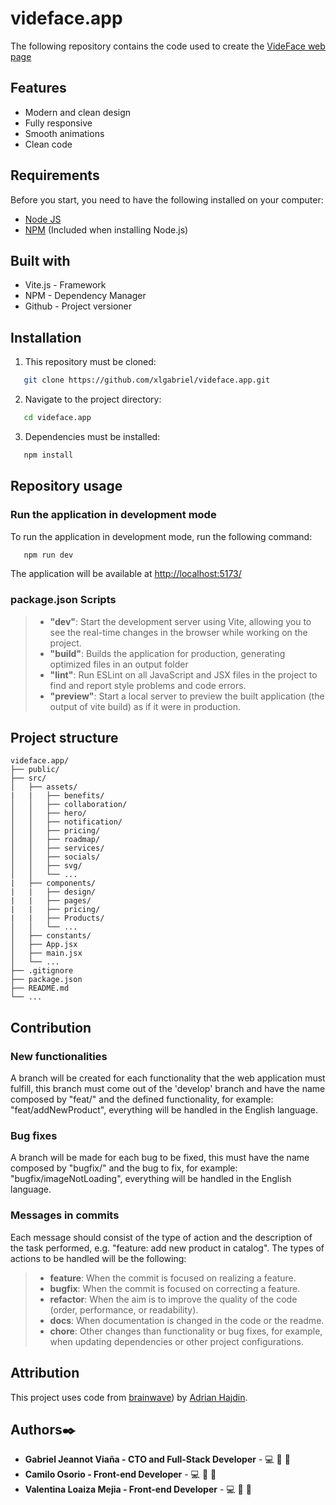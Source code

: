 # videface.app 
The following repository contains the code used to create the [VideFace web page](https://videface.app/)

## Features
- Modern and clean design
- Fully responsive
- Smooth animations
- Clean code

## Requirements
Before you start, you need to have the following installed on your computer:
- [Node JS](https://nodejs.org/en)
- [NPM](https://www.npmjs.com/) (Included when installing Node.js)

## Built with
- Vite.js - Framework
- NPM - Dependency Manager
- Github - Project versioner

## Installation
1. This repository must be cloned:
```bash
   git clone https://github.com/xlgabriel/videface.app.git
```
2. Navigate to the project directory:
```bash
   cd videface.app
```
3. Dependencies must be installed:
```bash
   npm install
```

## Repository usage

### Run the application in development mode
To run the application in development mode, run the following command:
```bash
   npm run dev
```
The application will be available at [http://localhost:5173/](http://localhost:5173/)

### package.json Scripts
>- **"dev"**: Start the development server using Vite, allowing you to see the real-time changes in the browser while working on the project.
>- **"build"**: Builds the application for production, generating optimized files in an output folder
>- **"lint"**: Run ESLint on all JavaScript and JSX files in the project to find and report style problems and code errors. 
>- **"preview"**: Start a local server to preview the built application (the output of vite build) as if it were in production.

## Project structure

```plaintext
videface.app/
├── public/
├── src/
│   ├── assets/
|   |   ├── benefits/
│   │   ├── collaboration/
│   │   ├── hero/
│   │   ├── notification/
│   │   ├── pricing/
│   │   ├── roadmap/
│   │   ├── services/
│   │   ├── socials/
│   │   ├── svg/
│   │   └── ...
|   ├── components/
|   |   ├── design/
|   |   ├── pages/
|   |   ├── pricing/
|   |   ├── Products/
│   │   └── ...
│   ├── constants/
│   ├── App.jsx
│   ├── main.jsx
│   └── ...
├── .gitignore
├── package.json
├── README.md
└── ...
```

## Contribution
### New functionalities
A branch will be created for each functionality that the web application must fulfill, this branch must come out of the 'develop' branch and have the name composed by "feat/" and the defined functionality, for example: "feat/addNewProduct", everything will be handled in the English language.

### Bug fixes
A branch will be made for each bug to be fixed, this must have the name composed by "bugfix/" and the bug to fix, for example: "bugfix/imageNotLoading", everything will be handled in the English language.


### Messages in commits
Each message should consist of the type of action and the description of the task performed, e.g. "feature: add new product in catalog". The types of actions to be handled will be the following:

>- **feature**: When the commit is focused on realizing a feature.
>- **bugfix**: When the commit is focused on correcting a feature.
>- **refactor**: When the aim is to improve the quality of the code (order, performance, or readability).
>- **docs**: When documentation is changed in the code or the readme.
>- **chore**: Other changes than functionality or bug fixes, for example, when updating dependencies or other project configurations.

## Attribution
This project uses code from [brainwave](https://github.com/adrianhajdin/brainwave)) by [Adrian Hajdin](https://github.com/adrianhajdin).

## Authors✒️ 
- **Gabriel Jeannot Viaña - CTO and Full-Stack Developer** -   <a title=Code>💻</a> <a title=Design>🎨</a> <a title=Documentation>📑</a>
- **Camilo Osorio - Front-end Developer** - <a title=Code>💻</a> <a title=Design>🎨</a> <a title=Documentation>📑</a>
- **Valentina Loaiza Mejia - Front-end Developer** -   <a title=Code>💻</a> <a title=Design>🎨</a> <a title=Documentation>📑</a>



